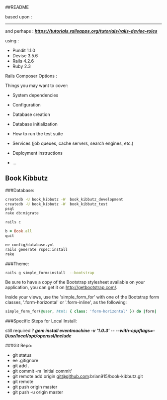 ##README


based upon : 

***

and perhaps : 
***https://tutorials.railsapps.org/tutorials/rails-devise-roles***

using :

* Pundit 1.1.0
* Devise 3.5.6
* Rails 4.2.6
* Ruby 2.3

Rails Composer Options : 


Things you may want to cover:


* System dependencies

* Configuration

* Database creation

* Database initialization

* How to run the test suite

* Services (job queues, cache servers, search engines, etc.)

* Deployment instructions

* ...




## Book Kibbutz


###Database:

```bash
createdb -U book_kibbutz -W  book_kibbutz_development
createdb -U book_kibbutz -W  book_kibbutz_test
psql
rake db:migrate 

rails c
```
```ruby
b = Book.all
quit
```
```bash
ee config/database.yml
rails generate rspec:install
rake
```


###Theme:

```bash
rails g simple_form:install  --bootstrap
```
  Be sure to have a copy of the Bootstrap stylesheet available on your
    application, you can get it on http://getbootstrap.com/.

  Inside your views, use the 'simple_form_for' with one of the Bootstrap form
    classes, '.form-horizontal' or '.form-inline', as the following:

```ruby
simple_form_for(@user, html: { class: 'form-horizontal' }) do |form|
```

###Specific Steps for Local Install:

still required ? 
***gem install eventmachine -v '1.0.3' -- --with-cppflags=-I/usr/local/opt/openssl/include***

###Git Repo:

* git status
* ee .gitignore
* git add .
* git commit -m 'initial commit'
* git remote add origin git@github.com:brian915/book-kibbutz.git
* git remote
* git push origin master
* git push -u origin master





